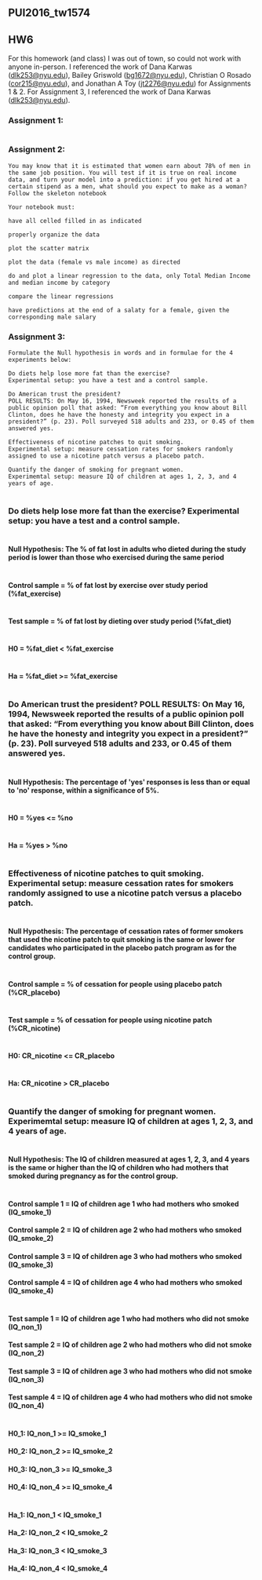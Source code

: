 ## PUI2016_tw1574
## HW6
For this homework (and class) I was out of town, so could not work with anyone in-person. I referenced the work of Dana Karwas (dlk253@nyu.edu), Bailey Griswold (bg1672@nyu.edu), Christian O Rosado (cor215@nyu.edu), and Jonathan A Toy (jt2276@nyu.edu) for Assignments 1 & 2. For Assignment 3, I referenced the work of Dana Karwas (dlk253@nyu.edu).


### Assignment 1: 

```

```

### Assignment 2: 

```
You may know that it is estimated that women earn about 78% of men in the same job position. You will test if it is true on real income data, and turn your model into a prediction: if you get hired at a certain stipend as a men, what should you expect to make as a woman? Follow the skeleton notebook

Your notebook must:

have all celled filled in as indicated

properly organize the data

plot the scatter matrix

plot the data (female vs male income) as directed

do and plot a linear regression to the data, only Total Median Income and median income by category

compare the linear regressions

have predictions at the end of a salaty for a female, given the corresponding male salary
```

### Assignment 3: 

```
Formulate the Null hypothesis in words and in formulae for the 4 experiments below:

Do diets help lose more fat than the exercise?
Experimental setup: you have a test and a control sample.

Do American trust the president?
POLL RESULTS: On May 16, 1994, Newsweek reported the results of a public opinion poll that asked: “From everything you know about Bill Clinton, does he have the honesty and integrity you expect in a president?” (p. 23). Poll surveyed 518 adults and 233, or 0.45 of them answered yes.

Effectiveness of nicotine patches to quit smoking.
Experimental setup: measure cessation rates for smokers randomly assigned to use a nicotine patch versus a placebo patch.

Quantify the danger of smoking for pregnant women.
Experimemtal setup: measure IQ of children at ages 1, 2, 3, and 4 years of age.
```
#
### Do diets help lose more fat than the exercise? Experimental setup: you have a test and a control sample.
#
#### Null Hypothesis: The % of fat lost in adults who dieted during the study period is lower than those who exercised during the same period
#
#### Control sample = % of fat lost by exercise over study period (%fat_exercise)
#
#### Test sample = % of fat lost by dieting over study period (%fat_diet)
#
#### H0 = %fat_diet < %fat_exercise
#
#### Ha = %fat_diet >= %fat_exercise
# 
# 
### Do American trust the president? POLL RESULTS: On May 16, 1994, Newsweek reported the results of a public opinion poll that asked: “From everything you know about Bill Clinton, does he have the honesty and integrity you expect in a president?” (p. 23). Poll surveyed 518 adults and 233, or 0.45 of them answered yes.
#
#### Null Hypothesis: The percentage of 'yes' responses is less than or equal to 'no' response, within a significance of 5%.
#
#### H0 = %yes <= %no
#
#### Ha = %yes > %no
#
#
### Effectiveness of nicotine patches to quit smoking. Experimental setup: measure cessation rates for smokers randomly assigned to use a nicotine patch versus a placebo patch.
#
#### Null Hypothesis: The percentage of cessation rates of former smokers that used the nicotine patch to quit smoking is the same or lower for candidates who participated in the placebo patch program as for the control group.
#
#### Control sample = % of cessation for people using placebo patch (%CR_placebo)
#
#### Test sample = % of cessation for people using nicotine patch (%CR_nicotine)
#
#### H0: CR_nicotine <= CR_placebo
#
#### Ha: CR_nicotine > CR_placebo
# 
#
### Quantify the danger of smoking for pregnant women. Experimemtal setup: measure IQ of children at ages 1, 2, 3, and 4 years of age.
#
#### Null Hypothesis: The IQ of children measured at ages 1, 2, 3, and 4 years is the same or higher than the IQ of children who had mothers that smoked during pregnancy as for the control group.
#
#### Control sample 1 = IQ of children age 1 who had mothers who smoked (IQ_smoke_1)
#### Control sample 2 = IQ of children age 2 who had mothers who smoked (IQ_smoke_2)
#### Control sample 3 = IQ of children age 3 who had mothers who smoked (IQ_smoke_3)
#### Control sample 4 = IQ of children age 4 who had mothers who smoked (IQ_smoke_4)
#
#### Test sample 1 = IQ of children age 1 who had mothers who did not smoke (IQ_non_1)
#### Test sample 2 = IQ of children age 2 who had mothers who did not smoke (IQ_non_2)
#### Test sample 3 = IQ of children age 3 who had mothers who did not smoke (IQ_non_3)
#### Test sample 4 = IQ of children age 4 who had mothers who did not smoke (IQ_non_4)
#
#### H0_1: IQ_non_1 >= IQ_smoke_1 
#### H0_2: IQ_non_2 >= IQ_smoke_2
#### H0_3: IQ_non_3 >= IQ_smoke_3
#### H0_4: IQ_non_4 >= IQ_smoke_4 
#
#
#### Ha_1: IQ_non_1 < IQ_smoke_1 
#### Ha_2: IQ_non_2 < IQ_smoke_2
#### Ha_3: IQ_non_3 < IQ_smoke_3
#### Ha_4: IQ_non_4 < IQ_smoke_4 
